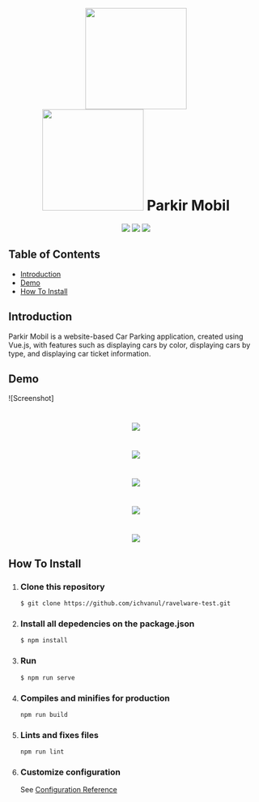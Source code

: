<h1 align="center">
  <br>
  <img src="https://github.com/ichvanul/ravelware-test/blob/master/src/assets/img/parkingcar.jpg" width="200">
  <br>
  <img src="https://github.com/ichvanul/ravelware-test/blob/master/src/assets/img/vue.jpg" width="200">
  Parkir Mobil
  <br>
</h1>

<p align="center">
  <img src="https://img.shields.io/badge/Vue.js-v2.6.11-green">
  <img src="https://img.shields.io/badge/Vue%20Chartkick-v0.6.0-red">
  <img src="https://img.shields.io/badge/Chart.js-v2.9.3-brightgreen">
</p>

## Table of Contents

- [Introduction](#introduction)
- [Demo](#demo)
- [How To Install](#how-to-install)

## Introduction

Parkir Mobil is a website-based Car Parking application, created using Vue.js, with features such as displaying cars by color, displaying cars by type, and displaying car ticket information.

## Demo

![Screenshot]
<h1 align="center">
  <img src="https://github.com/ichvanul/ravelware-test/blob/master/src/assets/img/page1.png">
</h1>
<h1 align="center">
  <img src="https://github.com/ichvanul/ravelware-test/blob/master/src/assets/img/page2.png">
</h1>
<h1 align="center">
  <img src="https://github.com/ichvanul/ravelware-test/blob/master/src/assets/img/page3.png">
</h1>
<h1 align="center">
  <img src="https://github.com/ichvanul/ravelware-test/blob/master/src/assets/img/page4.png">
</h1>
<h1 align="center">
  <img src="https://github.com/ichvanul/ravelware-test/blob/master/src/assets/img/page5.png">
</h1>

## How To Install

1. ### Clone this repository
   ```
   $ git clone https://github.com/ichvanul/ravelware-test.git
   ```
2. ### Install all depedencies on the package.json
   ```
   $ npm install
   ```
3. ### Run
   ```
   $ npm run serve
   ```
4. ### Compiles and minifies for production
   ```
   npm run build
   ```
5. ### Lints and fixes files
   ```
   npm run lint
   ```
6. ### Customize configuration
   See [Configuration Reference](https://cli.vuejs.org/config/)
